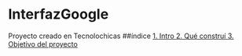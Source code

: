 # InterfazGoogle


Proyecto creado en Tecnolochicas
##índice
[ 1. Intro ](#)
[ 2. Qué construí ](#)
[ 3. Objetivo del proyecto ](#)

